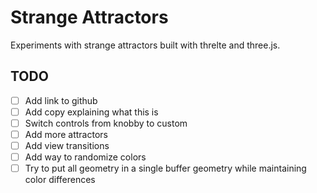 # Strange Attractors

Experiments with strange attractors built with threlte and three.js.

## TODO

- [ ] Add link to github
- [ ] Add copy explaining what this is
- [ ] Switch controls from knobby to custom
- [ ] Add more attractors
- [ ] Add view transitions
- [ ] Add way to randomize colors
- [ ] Try to put all geometry in a single buffer geometry while maintaining color differences
